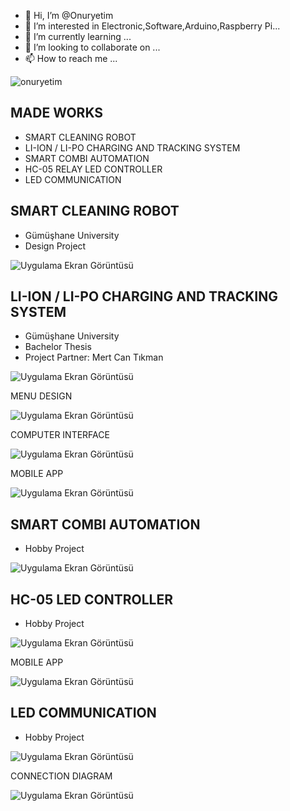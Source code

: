 - 👋 Hi, I’m @Onuryetim
- 👀 I’m interested in Electronic,Software,Arduino,Raspberry Pi...
- 🌱 I’m currently learning ...
- 💞️ I’m looking to collaborate on ...
- 📫 How to reach me ...
<p align="left"> <img src="https://komarev.com/ghpvc/?username=onuryetim" alt="onuryetim" /> </p>



## MADE WORKS 

- SMART CLEANING ROBOT
- LI-ION / LI-PO CHARGING AND TRACKING SYSTEM
- SMART COMBI AUTOMATION
- HC-05 RELAY LED CONTROLLER
- LED COMMUNICATION 


## SMART CLEANING ROBOT

- Gümüşhane University
- Design Project

![Uygulama Ekran Görüntüsü](https://i.hizliresim.com/97pebpf.png)


## LI-ION / LI-PO CHARGING AND TRACKING SYSTEM

- Gümüşhane University
- Bachelor Thesis
- Project Partner: Mert Can Tıkman


![Uygulama Ekran Görüntüsü](https://i.hizliresim.com/rogreer.png)


MENU DESIGN 

![Uygulama Ekran Görüntüsü](https://i.hizliresim.com/6lk2dyw.png)


COMPUTER INTERFACE

![Uygulama Ekran Görüntüsü](https://i.hizliresim.com/hh9n4y0.png)

 MOBILE APP 

![Uygulama Ekran Görüntüsü](https://i.hizliresim.com/e16bqoe.png)

## SMART COMBI AUTOMATION 

- Hobby Project

![Uygulama Ekran Görüntüsü](https://i.hizliresim.com/7mcqm85.png)

## HC-05 LED CONTROLLER

- Hobby Project
 
 
![Uygulama Ekran Görüntüsü](https://i.hizliresim.com/16ce6r3.png)

 MOBILE APP 
 
![Uygulama Ekran Görüntüsü](https://i.hizliresim.com/q0ax17r.png)




## LED COMMUNICATION 

- Hobby Project

![Uygulama Ekran Görüntüsü](https://i.hizliresim.com/ftz7qit.png)


CONNECTION DIAGRAM


![Uygulama Ekran Görüntüsü](https://i.hizliresim.com/r8h8gr6.png)


<!---
Onuryetim/Onuryetim is a ✨ special ✨ repository because its `README.md` (this file) appears on your GitHub profile.
You can click the Preview link to take a look at your changes.
--->
